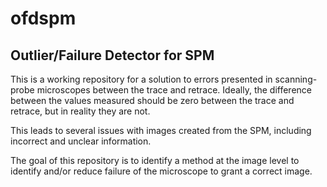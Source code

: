 # ofdspm
## Outlier/Failure Detector for SPM

This is a working repository for a solution to errors presented in scanning-probe microscopes between the trace and retrace. Ideally, the difference between the values measured should be zero between the trace and retrace, but in reality they are not.

This leads to several issues with images created from the SPM, including incorrect and unclear information.

The goal of this repository is to identify a method at the image level to identify and/or reduce failure of the microscope to grant a correct image.

